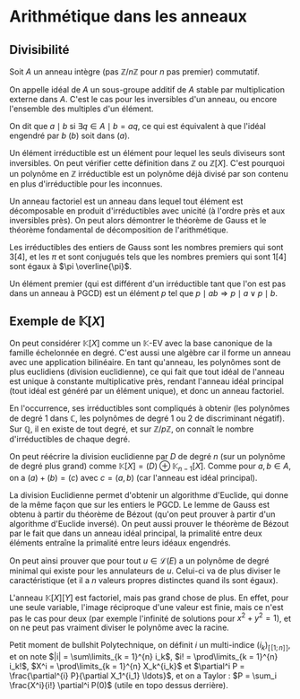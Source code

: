# Arithmétique dans les anneaux
## Divisibilité
Soit $A$ un anneau intègre (pas $\mathbb{Z}/n\mathbb{Z}$ pour $n$ pas premier)
commutatif.

On appelle idéal de $A$ un sous-groupe additif de $A$ stable par multiplication
externe dans $A$. C'est le cas pour les inversibles d'un anneau, ou encore
l'ensemble des multiples d'un élément.

On dit que $a \mid b$ si $\exists q \in A \mid b = aq$, ce qui est équivalent à
que l'idéal engendré par $b$ $(b)$ soit dans $(a)$.

Un élément irréductible est un élément pour lequel les seuls diviseurs sont
inversibles. On peut vérifier cette définition dans $\mathbb{Z}$ ou
$\mathbb{Z}[X]$. C'est pourquoi un polynôme en $\mathbb{Z}$ irréductible est un
polynôme déjà divisé par son contenu en plus d'irréductible pour les inconnues.

Un anneau factoriel est un anneau dans lequel tout élément est décomposable en
produit d'irréductibles avec unicité (à l'ordre près et aux inversibles près).
On peut alors démontrer le théorème de Gauss et le théorème fondamental de
décomposition de l'arithmétique.

Les irréductibles des entiers de Gauss sont les nombres premiers qui sont $3 [4]$,
et les $\pi$ et sont conjugués tels que les nombres premiers qui sont $1[4]$
sont égaux à $\pi \overline{\pi}$.

Un élément premier (qui est différent d'un irréductible tant que l'on est pas
dans un anneau à PGCD) est un élément $p$ tel que $p \mid ab \Rightarrow p \mid a \lor p \mid b$.

## Exemple de $\mathbb{K}[X]$
On peut considérer $\mathbb{K}[X]$ comme un $\mathbb{K}$-EV avec la base
canonique de la famille échelonnée en degré.
C'est aussi une algèbre car il forme un anneau avec une application bilinéaire.
En tant qu'anneau, les polynômes sont de plus euclidiens (division euclidienne),
ce qui fait que tout idéal de l'anneau est unique à constante multiplicative
près, rendant l'anneau idéal principal (tout idéal est généré par un élément
unique), et donc un anneau factoriel.

En l'occurrence, ses irréductibles sont compliqués à obtenir (les polynômes de
degré 1 dans $\mathbb{C}$, les polynômes de degré $1$ ou $2$ de discriminant
négatif). Sur $\mathbb{Q}$, il en existe de tout degré, et sur $\mathbb{Z}/p\mathbb{Z}$,
on connaît le nombre d'irréductibles de chaque degré.

On peut réécrire la division euclidienne par $D$ de degré $n$ (sur un polynôme
de degré plus grand) comme $\mathbb{K}[X] = (D) \oplus \mathbb{K}_{n-1}[X]$.
Comme pour $a,b \in A$, on a $(a) + (b) = (c)$ avec $c = (a,b)$ (car l'anneau
est idéal principal).

La division Euclidienne permet d'obtenir un algorithme d'Euclide, qui donne de
la même façon que sur les entiers le PGCD.
Le lemme de Gauss est obtenu à partir du théorème de Bézout (qu'on peut prouver
à partir d'un algorithme d'Euclide inversé). On peut aussi prouver le théorème
de Bézout par le fait que dans un anneau idéal principal, la primalité entre
deux éléments entraîne la primalité entre leurs idéaux engendrés.

On peut ainsi prouver que pour tout $u \in \mathcal{L}(E)$ a un polynôme de
degré minimal qui existe pour les annulateurs de $u$. Celui-ci va de plus
diviser le caractéristique (et il a $n$ valeurs propres distinctes quand ils
sont égaux).

L'anneau $\mathbb{K}[X][Y]$ est factoriel, mais pas grand chose de plus. En
effet, pour une seule variable, l'image réciproque d'une valeur est finie, mais
ce n'est pas le cas pour deux (par exemple l'infinité de solutions pour $x^2 +
y^2 = 1$), et on ne peut pas vraiment diviser le polynôme avec la racine.

Petit moment de bullshit Polytechnique, on définit $i$ un multi-indice $(i_k)_{[\![1;n]\!]}$,
et on note $|i| = \sum\limits_{k = 1}^{n} i_k$, $i! = \prod\limits_{k = 1}^{n} i_k!$,
$X^i = \prod\limits_{k = 1}^{n} X_k^{i_k}$ et $\partial^i P = \frac{\partial^{i} P}{\partial X_1^{i_1} \ldots}$,
et on a Taylor : $P = \sum_i \frac{X^i}{i!} \partial^i P(0)$ (utile en topo
dessus derrière).
